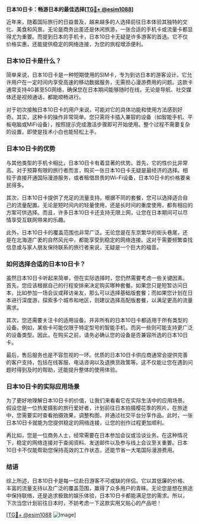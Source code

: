 **日本10日卡：畅游日本的最佳选择[[TG💪+ @esim1088](https://t.me/s/esim1088)]**

近年来，随着国际旅行的日益普及，越来越多的人选择前往日本体验其独特的文化、美食和风景。无论是商务出差还是休闲旅游，一张合适的手机卡或流量卡都显得尤为重要。而提到日本的手机卡，日本10日卡无疑是许多游客的首选。它不仅价格实惠，还能提供稳定的网络连接，为您的旅程增添便利。

### 日本10日卡是什么？

简单来说，日本10日卡是一种短期使用的SIM卡，专为到访日本的游客设计。它允许用户在一定时间内享受高速的移动数据服务，无需担心漫游费用的问题。这款卡通常支持4G甚至5G网络，确保您在日本期间能够随时在线，无论是导航、社交媒体还是视频通话，都能顺畅进行。

对于初次接触日本10日卡的用户来说，可能对它的具体功能和使用方法感到好奇。其实，这种卡的操作非常简单。您只需将卡插入兼容的设备（如智能手机、平板电脑或MiFi设备），按照提示完成激活步骤即可开始使用。整个过程不需要复杂的设置，即使是技术小白也能轻松上手。

### 日本10日卡的优势

与其他类型的手机卡相比，日本10日卡有着显著的优势。首先，它的性价比非常高。对于预算有限的旅行者而言，购买一张日本10日卡无疑是最经济的选择。相较于直接开通国际漫游服务，或者租借昂贵的Wi-Fi设备，日本10日卡的价格要亲民得多。

其次，日本10日卡提供了充足的流量支持。根据不同的套餐，您可以选择适合自己的流量配置。无论是短时间内的轻量使用，还是长时间的重度使用，都有相应的方案可供选择。而且，许多日本10日卡还支持无限上网，让您在日本期间可以尽情享受互联网带来的乐趣。

此外，日本10日卡的覆盖范围也非常广泛。无论您是在东京繁华的街头巷尾，还是在北海道广袤的自然风光中，都能享受到稳定的网络连接。这对于需要频繁查找信息或与家人朋友保持联系的旅行者来说，无疑是一个巨大的福音。

### 如何选择合适的日本10日卡？

虽然日本10日卡听起来简单，但在实际选择时，您仍然需要考虑一些关键因素。首先，您应该根据自己的行程安排来决定购买哪种套餐。如果您只是短暂访问日本，比如参加一场会议或拜访亲友，那么可以选择基础版套餐；而如果您计划在日本进行深度游，探索多个城市和地区，则建议选择高配版套餐，以满足更高的流量需求。

其次，您还需要关注卡的适用设备。并非所有的日本10日卡都适用于所有类型的设备。例如，某些卡可能仅限于特定型号的智能手机，而另一些则可能支持更广泛的设备类型。因此，在购买之前，请务必确认您的设备是否兼容所选的日本10日卡。

最后，售后服务也是不容忽视的一环。优质的日本10日卡供应商通常会提供完善的客户支持，包括在线客服、电话咨询以及退换货政策等。这不仅能让您在遇到问题时得到及时的帮助，还能提升整体的使用体验。

### 日本10日卡的实际应用场景

为了更好地理解日本10日卡的价值，让我们来看看它在实际生活中的应用场景。假设您是一位热爱摄影的旅行爱好者，计划前往日本拍摄樱花季的照片。在旅途中，您需要实时查看拍摄效果，调整构图，并通过社交平台分享作品。此时，一张日本10日卡就能为您提供稳定的网络连接，让您的创作过程更加顺利。

再比如，您是一位商务人士，经常需要在日本参加会议或洽谈业务。在这种情况下，稳定的网络连接对于查阅资料、发送邮件以及参与线上会议至关重要。日本10日卡不仅能帮助您保持高效的工作状态，还能节省一大笔国际漫游费用。

### 结语

综上所述，日本10日卡是每一位赴日游客不可或缺的伴侣。它以其低廉的价格、丰富的流量支持以及广泛的覆盖范围，赢得了众多用户的青睐。无论您是想在旅途中保持联络，还是追求极致的娱乐体验，日本10日卡都能满足您的需求。所以，下次当您计划前往日本时，不妨考虑一下这款实用又贴心的产品吧！

[[TG💪+ @esim1088](https://t.me/s/esim1088) ![Image](https://i.postimg.cc/4NQfJmqS/Snipaste-2025-05-13-00-14-12.png)]